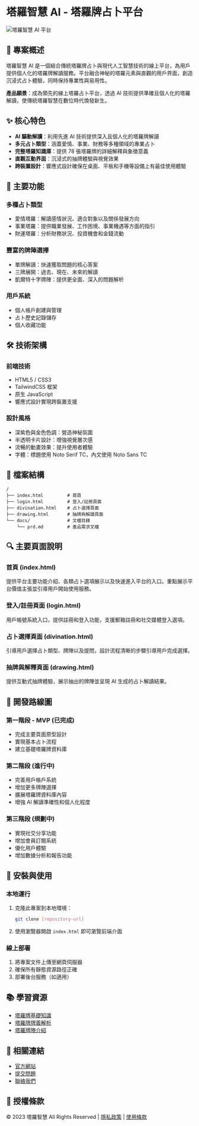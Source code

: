 # 塔羅智慧 AI - 塔羅牌占卜平台

![塔羅智慧 AI 平台](https://placeholder.com/tarot-wisdom-banner)

## 📝 專案概述

塔羅智慧 AI 是一個結合傳統塔羅牌占卜與現代人工智慧技術的線上平台，為用戶提供個人化的塔羅牌解讀服務。平台融合神秘的塔羅元素與直觀的用戶界面，創造沉浸式占卜體驗，同時保持專業性與易用性。

**產品願景**：成為領先的線上塔羅占卜平台，透過 AI 技術提供準確且個人化的塔羅解讀，使傳統塔羅智慧在數位時代煥發新生。

## ✨ 核心特色

- **AI 驅動解讀**：利用先進 AI 技術提供深入且個人化的塔羅牌解讀
- **多元占卜類型**：涵蓋愛情、事業、財務等多種領域的專業占卜
- **完整塔羅知識庫**：提供 78 張塔羅牌的詳細解釋與象徵意義
- **直觀互動界面**：沉浸式的抽牌體驗與視覺效果
- **跨裝置設計**：響應式設計確保在桌面、平板和手機等設備上有最佳使用體驗

## 🚀 主要功能

### 多種占卜類型

- 愛情塔羅：解讀感情狀況、適合對象以及關係發展方向
- 事業塔羅：提供職業發展、工作困境、事業機遇等方面的指引
- 財運塔羅：分析財務狀況、投資機會和金錢流動

### 豐富的牌陣選擇

- 單牌解讀：快速獲取問題的核心答案
- 三牌展開：過去、現在、未來的解讀
- 凱爾特十字牌陣：提供更全面、深入的問題解析

### 用戶系統

- 個人帳戶創建與管理
- 占卜歷史記錄儲存
- 個人收藏功能

## 🛠️ 技術架構

### 前端技術

- HTML5 / CSS3
- TailwindCSS 框架
- 原生 JavaScript
- 響應式設計實現跨裝置支援

### 設計風格

- 深紫色與金色色調：營造神秘氛圍
- 半透明卡片設計：增強視覺層次感
- 流暢的動畫效果：提升使用者體驗
- 字體：標題使用 Noto Serif TC，內文使用 Noto Sans TC

## 📂 檔案結構

```
/
├── index.html         # 首頁
├── login.html         # 登入/註冊頁面
├── divination.html    # 占卜選擇頁面
├── drawing.html       # 抽牌與解讀頁面
└── docs/              # 文檔目錄
    └── prd.md         # 產品需求文檔
```

## 🔍 主要頁面說明

### 首頁 (index.html)

提供平台主要功能介紹、各類占卜選項展示以及快速進入平台的入口。重點展示平台價值主張並引導用戶開始使用服務。

### 登入/註冊頁面 (login.html)

用戶帳號系統入口，提供註冊和登入功能，支援郵箱註冊和社交媒體登入選項。

### 占卜選擇頁面 (divination.html)

引導用戶選擇占卜類型、牌陣以及提問，設計流程清晰的步驟引導用戶完成選擇。

### 抽牌與解釋頁面 (drawing.html)

提供互動式抽牌體驗，展示抽出的牌陣並呈現 AI 生成的占卜解讀結果。

## 🚦 開發路線圖

### 第一階段 - MVP (已完成)

- 完成主要頁面原型設計
- 實現基本占卜流程
- 建立基礎塔羅牌資料庫

### 第二階段 (進行中)

- 完善用戶帳戶系統
- 增加更多牌陣選擇
- 擴展塔羅牌資料庫內容
- 增強 AI 解讀準確性和個人化程度

### 第三階段 (規劃中)

- 實現社交分享功能
- 增加會員訂閱系統
- 優化用戶體驗
- 增加數據分析和報告功能

## 🔧 安裝與使用

### 本地運行

1. 克隆此專案到本地環境：
   ```bash
   git clone [repository-url]
   ```
2. 使用瀏覽器開啟 `index.html` 即可瀏覽前端介面

### 線上部署

1. 將專案文件上傳至網頁伺服器
2. 確保所有靜態資源路徑正確
3. 部署後台服務（如適用）

## 📚 學習資源

- [塔羅牌基礎知識](https://placeholder.com/tarot-basics)
- [塔羅牌牌義解析](https://placeholder.com/tarot-meanings)
- [塔羅牌陣介紹](https://placeholder.com/tarot-spreads)

## 🔗 相關連結

- [官方網站](https://placeholder.com/tarot-wisdom)
- [提交問題](https://placeholder.com/tarot-wisdom/issues)
- [聯絡我們](mailto:support@tarotwisdom.com)

## 📄 授權條款

© 2023 塔羅智慧 All Rights Reserved | [隱私政策](https://placeholder.com/privacy) | [使用條款](https://placeholder.com/terms)
